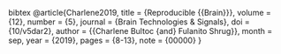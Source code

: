 bibtex
@article{Charlene2019,
  title = {Reproducible {{Brain}}},
  volume = {12},
  number = {5},
  journal = {Brain Technologies \& Signals},
  doi = {10/v5dar2},
  author = {{Charlene Bultoc {and} Fulanito Shrug}},
  month = sep,
  year = {2019},
  pages = {8-13},
  note = {00000}
}

 